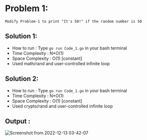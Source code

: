 # Problem 1:
```
Modify Problem-1 to print "It's 50!" if the random number is 50
```

## Solution 1: 

* How to run : Type `go run Code_1.go` in your bash terminal
* Time Complexity : N*O(1)
* Space Complexity : O(1) [constant]
* Used math/rand and user-controlled infinite loop

## Solution 2:

* How to run : Type `go run Code_1.go` in your bash terminal
* Time Complexity : N*O(1)
* Space Complexity : O(1) [constant]
* Used crypto/rand and user-controlled infinite loop

## Output :
![Screenshot from 2022-12-13 03-42-07](https://user-images.githubusercontent.com/73513838/207167368-cb31f9a3-d09a-4892-95e5-db899b3e30ec.png)
